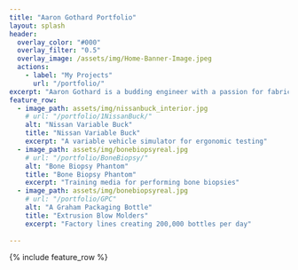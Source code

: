 ```yaml
---
title: "Aaron Gothard Portfolio"
layout: splash
header:
  overlay_color: "#000"
  overlay_filter: "0.5"
  overlay_image: /assets/img/Home-Banner-Image.jpeg
  actions:
    - label: "My Projects"
      url: "/portfolio/"
excerpt: "Aaron Gothard is a budding engineer with a passion for fabrication. His talents lie in the design, analysis, and communication of innovative ideas"
feature_row:
  - image_path: assets/img/nissanbuck_interior.jpg
    # url: "/portfolio/1NissanBuck/"
    alt: "Nissan Variable Buck"
    title: "Nissan Variable Buck"
    excerpt: "A variable vehicle simulator for ergonomic testing"
  - image_path: assets/img/bonebiopsyreal.jpg
    # url: "/portfolio/BoneBiopsy/"
    alt: "Bone Biopsy Phantom"
    title: "Bone Biopsy Phantom"
    excerpt: "Training media for performing bone biopsies"
  - image_path: assets/img/bonebiopsyreal.jpg
    # url: "/portfolio/GPC"
    alt: "A Graham Packaging Bottle"
    title: "Extrusion Blow Molders"
    excerpt: "Factory lines creating 200,000 bottles per day"
  
---
```

{% include feature_row %}

